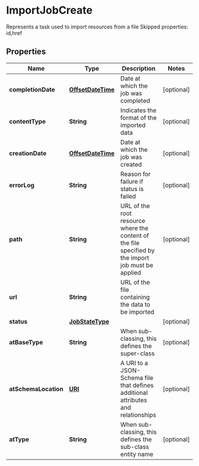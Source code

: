 

# ImportJobCreate

Represents a task used to import resources from a file Skipped properties: id,href
## Properties

Name | Type | Description | Notes
------------ | ------------- | ------------- | -------------
**completionDate** | [**OffsetDateTime**](OffsetDateTime.md) | Date at which the job was completed |  [optional]
**contentType** | **String** | Indicates the format of the imported data |  [optional]
**creationDate** | [**OffsetDateTime**](OffsetDateTime.md) | Date at which the job was created |  [optional]
**errorLog** | **String** | Reason for failure if status is failed |  [optional]
**path** | **String** | URL of the root resource where the content of the file specified by the import job must be applied |  [optional]
**url** | **String** | URL of the file containing the data to be imported | 
**status** | [**JobStateType**](JobStateType.md) |  |  [optional]
**atBaseType** | **String** | When sub-classing, this defines the super-class |  [optional]
**atSchemaLocation** | [**URI**](URI.md) | A URI to a JSON-Schema file that defines additional attributes and relationships |  [optional]
**atType** | **String** | When sub-classing, this defines the sub-class entity name |  [optional]



